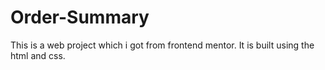 # Order-Summary
This is a web project which i got from frontend mentor. It is built using the html and css.
